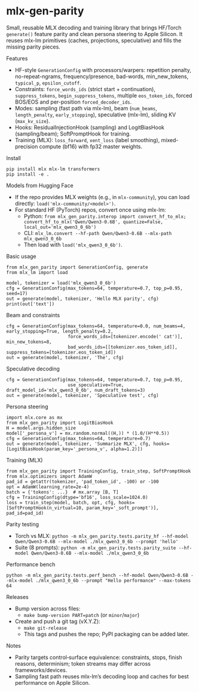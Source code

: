 # mlx-gen-parity

Small, reusable MLX decoding and training library that brings HF/Torch `generate()` feature parity and clean persona steering to Apple Silicon. It reuses mlx-lm primitives (caches, projections, speculative) and fills the missing parity pieces.

Features
- HF-style `GenerationConfig` with processors/warpers: repetition penalty, no-repeat-ngrams, frequency/presence, bad-words, min_new_tokens, `typical_p`, `epsilon_cutoff`.
- Constraints: `force_words_ids` (strict start + continuation), `suppress_tokens`, `begin_suppress_tokens`, multiple `eos_token_ids`, forced BOS/EOS and per-position `forced_decoder_ids`.
- Modes: sampling (fast path via mlx-lm), beam (`num_beams`, `length_penalty`, `early_stopping`), speculative (mlx-lm), sliding KV (`max_kv_size`).
- Hooks: ResidualInjectionHook (sampling) and LogitBiasHook (sampling/beam); SoftPromptHook for training.
- Training (MLX): `loss_forward`, `xent_loss` (label smoothing), mixed-precision compute (bf16) with fp32 master weights.

Install
```
pip install mlx mlx-lm transformers
pip install -e .
```

Models from Hugging Face
- If the repo provides MLX weights (e.g., in `mlx-community`), you can load directly: `load('mlx-community/<model>')`.
- For standard HF (PyTorch) repos, convert once using mlx-lm:
  - Python: `from mlx_gen_parity.interop import convert_hf_to_mlx; convert_hf_to_mlx('Qwen/Qwen3-0.6B', quantize=False, local_out='mlx_qwen3_0_6b')`
  - CLI: `mlx_lm.convert --hf-path Qwen/Qwen3-0.6B --mlx-path mlx_qwen3_0_6b`
  - Then load with `load('mlx_qwen3_0_6b')`.

Basic usage
```
from mlx_gen_parity import GenerationConfig, generate
from mlx_lm import load

model, tokenizer = load('mlx_qwen3_0_6b')
cfg = GenerationConfig(max_tokens=64, temperature=0.7, top_p=0.95, seed=17)
out = generate(model, tokenizer, 'Hello MLX parity', cfg)
print(out['text'])
```

Beam and constraints
```
cfg = GenerationConfig(max_tokens=64, temperature=0.0, num_beams=4, early_stopping=True, length_penalty=0.2,
                       force_words_ids=[tokenizer.encode(' cat')], min_new_tokens=8,
                       bad_words_ids=[[tokenizer.eos_token_id]], suppress_tokens=[tokenizer.eos_token_id])
out = generate(model, tokenizer, 'The', cfg)
```

Speculative decoding
```
cfg = GenerationConfig(max_tokens=64, temperature=0.7, top_p=0.95,
                       use_speculative=True, draft_model_id='mlx_qwen3_0_6b', num_draft_tokens=3)
out = generate(model, tokenizer, 'Speculative test', cfg)
```

Persona steering
```
import mlx.core as mx
from mlx_gen_parity import LogitBiasHook
H = model.args.hidden_size
model['_persona_v'] = mx.random.normal((H,)) * (1.0/(H**0.5))
cfg = GenerationConfig(max_tokens=64, temperature=0.7)
out = generate(model, tokenizer, 'Summarize MLX', cfg, hooks=[LogitBiasHook(param_key='_persona_v', alpha=1.2)])
```

Training (MLX)
```
from mlx_gen_parity import TrainingConfig, train_step, SoftPromptHook
from mlx.optimizers import AdamW
pad_id = getattr(tokenizer, 'pad_token_id', -100) or -100
opt = AdamW(learning_rate=2e-4)
batch = {'tokens': ...}  # mx.array [B, T]
cfg = TrainingConfig(dtype='bf16', loss_scale=1024.0)
loss = train_step(model, batch, opt, cfg, hooks=[SoftPromptHook(n_virtual=10, param_key='_soft_prompt')], pad_id=pad_id)
```

Parity testing
- Torch vs MLX: `python -m mlx_gen_parity.tests.parity_hf --hf-model Qwen/Qwen3-0.6B --mlx-model ./mlx_qwen3_0_6b --prompt 'hello'`
- Suite (8 prompts): `python -m mlx_gen_parity.tests.parity_suite --hf-model Qwen/Qwen3-0.6B --mlx-model ./mlx_qwen3_0_6b`

Performance bench
```
python -m mlx_gen_parity.tests.perf_bench --hf-model Qwen/Qwen3-0.6B --mlx-model ./mlx_qwen3_0_6b --prompt "Hello performance" --max-tokens 64
```

Releases
- Bump version across files:
  - `make bump-version PART=patch` (or `minor`/`major`)
- Create and push a git tag (vX.Y.Z):
  - `make git-release`
  - This tags and pushes the repo; PyPI packaging can be added later.

Notes
- Parity targets control‑surface equivalence: constraints, stops, finish reasons, determinism; token streams may differ across frameworks/devices.
- Sampling fast path reuses mlx-lm’s decoding loop and caches for best performance on Apple Silicon.
